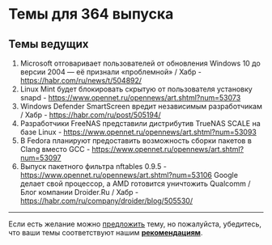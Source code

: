 # Темы для 364 выпуска

## Темы ведущих

1. Microsoft отговаривает пользователей от обновления Windows 10 до версии 2004 — её признали «проблемной» / Хабр - https://habr.com/ru/news/t/504892/
1. Linux Mint будет блокировать скрытую от пользователя установку snapd - https://www.opennet.ru/opennews/art.shtml?num=53073
1. Windows Defender SmartScreen вредит независимым разработчикам / Хабр - https://habr.com/ru/post/505194/
1. Разработчики FreeNAS представили дистрибутив TrueNAS SCALE на базе Linux - https://www.opennet.ru/opennews/art.shtml?num=53093
1. В Fedora планируют предоставить возможность сборки пакетов в Clang вместо GCC - https://www.opennet.ru/opennews/art.shtml?num=53097
1. Выпуск пакетного фильтра nftables 0.9.5 - https://www.opennet.ru/opennews/art.shtml?num=53106
Google делает свой процессор, а AMD готовится уничтожить Qualcomm / Блог компании Droider.Ru / Хабр - https://habr.com/ru/company/droider/blog/505530/

---

Если есть желание можно [предложить](themes_from_listeners.md) тему, но пожалуйста, убедитесь, что ваши темы соответствуют нашим **[рекомендациям](Recommendations_for_the_proposed_topics.md)**.
